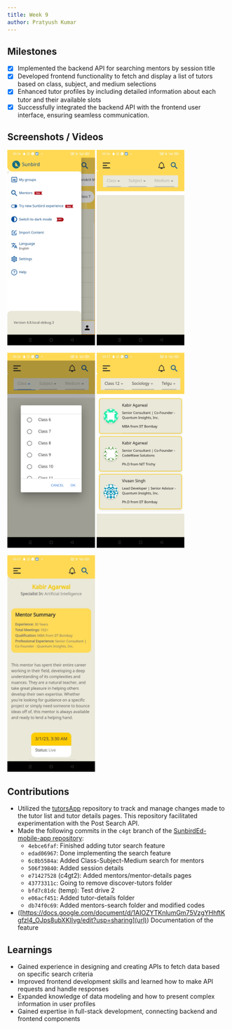 ```yaml
---
title: Week 9
author: Pratyush Kumar
---
```


## Milestones

- [x] Implemented the backend API for searching mentors by session title
- [x] Developed frontend functionality to fetch and display a list of tutors based on class, subject, and medium selections
- [x] Enhanced tutor profiles by including detailed information about each tutor and their available slots
- [x] Successfully integrated the backend API with the frontend user interface, ensuring seamless communication.

## Screenshots / Videos

<img src="../assets/Menu-buttons.jpeg" width="200"/> <img src="../assets/search-page.jpeg" width="200"/>

<img src="../assets/selection-popup.jpeg" width="200"/> <img src="../assets/tutor-list-based-on-class-sub-medium.jpeg" width="200"/>

<img src="../assets/tutor-details-ui.jpeg" width="200"/>

## Contributions

- Utilized the [tutorsApp](https://github.com/bruno-noir/tutorsApp) repository to track and manage changes made to the tutor list and tutor details pages. This repository facilitated experimentation with the Post Search API.
- Made the following commits in the `c4gt` branch of the [SunbirdEd-mobile-app repository](https://github.com/bruno-noir/SunbirdEd-mobile-app/tree/c4gt):
  - `4ebce6faf`: Finished adding tutor search feature
  - `edad06967`: Done implementing the search feature
  - `6c8b5584a`: Added Class-Subject-Medium search for mentors
  - `506f39840`: Added session details
  - `e71427528` (c4gt2): Added mentors/mentor-details pages
  - `43773311c`: Going to remove discover-tutors folder
  - `bfd7c81dc` (temp): Test drive 2
  - `e06acf451`: Added tutor-details folder
  - `db74f0c69`: Added mentors-search folder and modified codes
- ([https://docs.google.com/document/d/1AIOZYTKnlumGm75VzgYHhftKgfzl4_OJps8ubXKIIvg/edit?usp=sharing](url)) Documentation of the feature

## Learnings

- Gained experience in designing and creating APIs to fetch data based on specific search criteria
- Improved frontend development skills and learned how to make API requests and handle responses
- Expanded knowledge of data modeling and how to present complex information in user profiles
- Gained expertise in full-stack development, connecting backend and frontend components
